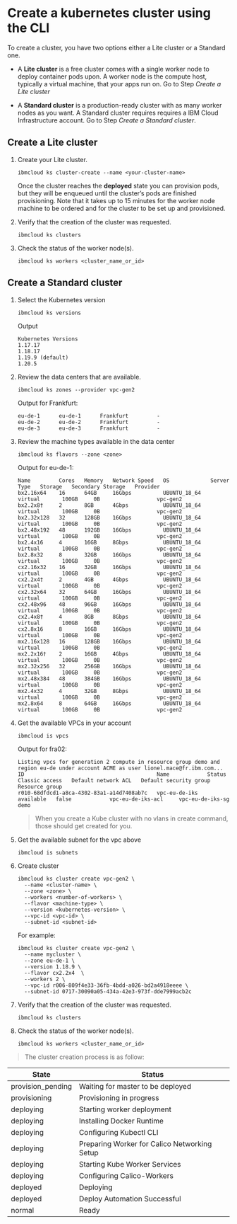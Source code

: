 # Create a kubernetes cluster using the CLI

To create a cluster, you have two options either a Lite cluster or a Standard one.

+ A **Lite cluster** is a free cluster comes with a single worker node to deploy container pods upon. A worker node is the compute host, typically a virtual machine, that your apps run on. Go to Step *Create a Lite cluster*

+ A **Standard cluster** is a production-ready cluster with as many worker nodes as you want. A Standard cluster requires requires a IBM Cloud Infrastructure account. Go to Step *Create a Standard cluster*.

## Create a Lite cluster

1. Create your Lite cluster.
    ```
    ibmcloud ks cluster-create --name <your-cluster-name>
    ```
    Once the cluster reaches the **deployed** state you can provision pods, but they will be enqueued until the cluster’s pods are finished provisioning. Note that it takes up to 15 minutes for the worker node machine to be ordered and for the cluster to be set up and provisioned.

1. Verify that the creation of the cluster was requested.
    ```
    ibmcloud ks clusters
    ```

1. Check the status of the worker node(s).
    ```
    ibmcloud ks workers <cluster_name_or_id>
    ```

## Create a Standard cluster

1. Select the Kubernetes version
    
    ```
    ibmcloud ks versions
    ```

    Output
    ```
    Kubernetes Versions
    1.17.17
    1.18.17
    1.19.9 (default)
    1.20.5
    ```

1. Review the data centers that are available.
    ```
    ibmcloud ks zones --provider vpc-gen2
    ```
    Output for Frankfurt:
    ```
    eu-de-1      eu-de-1      Frankfurt         -
    eu-de-2      eu-de-2      Frankfurt         -
    eu-de-3      eu-de-3      Frankfurt         -
    ```

1. Review the machine types available in the data center
    ```
    ibmcloud ks flavors --zone <zone>
    ```
    Output for eu-de-1:
    ```
    Name         Cores   Memory   Network Speed   OS             Server Type   Storage   Secondary Storage   Provider
    bx2.16x64    16      64GB     16Gbps          UBUNTU_18_64   virtual       100GB     0B                  vpc-gen2
    bx2.2x8†     2       8GB      4Gbps           UBUNTU_18_64   virtual       100GB     0B                  vpc-gen2
    bx2.32x128   32      128GB    16Gbps          UBUNTU_18_64   virtual       100GB     0B                  vpc-gen2
    bx2.48x192   48      192GB    16Gbps          UBUNTU_18_64   virtual       100GB     0B                  vpc-gen2
    bx2.4x16     4       16GB     8Gbps           UBUNTU_18_64   virtual       100GB     0B                  vpc-gen2
    bx2.8x32     8       32GB     16Gbps          UBUNTU_18_64   virtual       100GB     0B                  vpc-gen2
    cx2.16x32    16      32GB     16Gbps          UBUNTU_18_64   virtual       100GB     0B                  vpc-gen2
    cx2.2x4†     2       4GB      4Gbps           UBUNTU_18_64   virtual       100GB     0B                  vpc-gen2
    cx2.32x64    32      64GB     16Gbps          UBUNTU_18_64   virtual       100GB     0B                  vpc-gen2
    cx2.48x96    48      96GB     16Gbps          UBUNTU_18_64   virtual       100GB     0B                  vpc-gen2
    cx2.4x8†     4       8GB      8Gbps           UBUNTU_18_64   virtual       100GB     0B                  vpc-gen2
    cx2.8x16     8       16GB     16Gbps          UBUNTU_18_64   virtual       100GB     0B                  vpc-gen2
    mx2.16x128   16      128GB    16Gbps          UBUNTU_18_64   virtual       100GB     0B                  vpc-gen2
    mx2.2x16†    2       16GB     4Gbps           UBUNTU_18_64   virtual       100GB     0B                  vpc-gen2
    mx2.32x256   32      256GB    16Gbps          UBUNTU_18_64   virtual       100GB     0B                  vpc-gen2
    mx2.48x384   48      384GB    16Gbps          UBUNTU_18_64   virtual       100GB     0B                  vpc-gen2
    mx2.4x32     4       32GB     8Gbps           UBUNTU_18_64   virtual       100GB     0B                  vpc-gen2
    mx2.8x64     8       64GB     16Gbps          UBUNTU_18_64   virtual       100GB     0B                  vpc-gen2
    ```

1. Get the available VPCs in your account
    ```
    ibmcloud is vpcs
    ```
    Output for fra02:
    ```
    Listing vpcs for generation 2 compute in resource group demo and region eu-de under account ACME as user lionel.mace@fr.ibm.com...
    ID                                          Name            Status      Classic access   Default network ACL   Default security group   Resource group
    r010-68dfdcd1-a8ca-4302-83a1-a14d7408ab7c   vpc-eu-de-iks   available   false            vpc-eu-de-iks-acl     vpc-eu-de-iks-sg         demo
    ```
    >  When you create a Kube cluster with no vlans in create command, those should get created for you.

1. Get the available subnet for the vpc above
    ```
    ibmcloud is subnets
    ```

1. Create cluster
    ```
    ibmcloud ks cluster create vpc-gen2 \
      --name <cluster-name> \
      --zone <zone> \
      --workers <number-of-workers> \
      --flavor <machine-type> \
      --version <kubernetes-version> \
      --vpc-id <vpc-id> \
      --subnet-id <subnet-id>
    ```
    For example:
    ```
    ibmcloud ks cluster create vpc-gen2 \
      --name mycluster \
      --zone eu-de-1 \
      --version 1.18.9 \
      --flavor cx2.2x4  \
      --workers 2 \
      --vpc-id r006-809f4e33-36fb-4bdd-a026-bd2a4918eeee \
      --subnet-id 0717-30090a05-434a-42e3-973f-dde7999acb2c

    ```

1. Verify that the creation of the cluster was requested.
    ```
    ibmcloud ks clusters
    ```

1. Check the status of the worker node(s).
    ```
    ibmcloud ks workers <cluster_name_or_id>
    ```
    
> The cluster creation process is as follow:

| State             | Status                                       |
| ----------------- | -------------------------------------------- |
| provision_pending | Waiting for master to be deployed            |
| provisioning      | Provisioning in progress                     |
| deploying         | Starting worker deployment                   |
| deploying         | Installing Docker Runtime                    |
| deploying         | Configuring Kubectl CLI                      |
| deploying         | Preparing Worker for Calico Networking Setup |
| deploying         | Starting Kube Worker Services                |
| deploying         | Configuring Calico-Workers                   |
| deployed          | Deploying                                    |
| deployed          | Deploy Automation Successful                 |
| normal            | Ready                                        |
